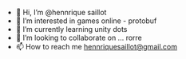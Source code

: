 - 👋 Hi, I’m @hennrique saillot
- 👀 I’m interested in games online - protobuf
- 🌱 I’m currently learning unity dots
- 💞️ I’m looking to collaborate on ... rorre
- 📫 How to reach me hennriquesaillot@gmail.com

<!---
hen000/hen000 is a ✨ special ✨ repository because its `README.md` (this file) appears on your GitHub profile.
You can click the Preview link to take a look at your changes.
--->
